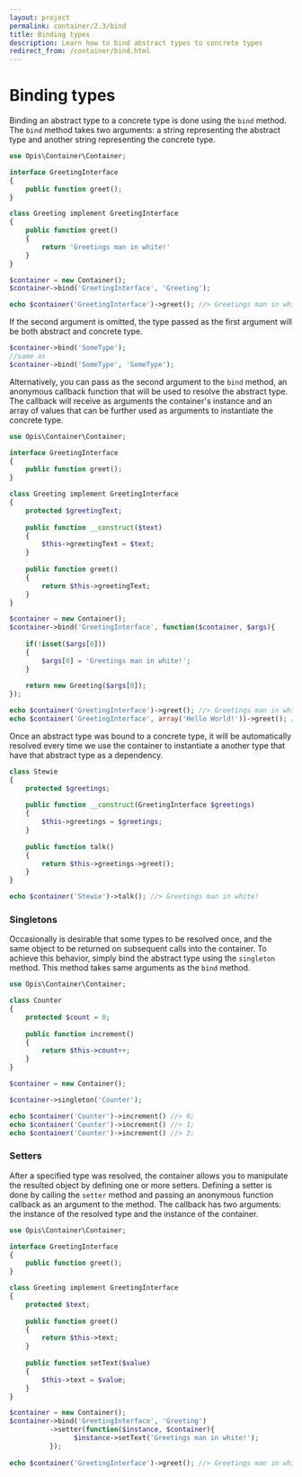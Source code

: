 ```yaml
---
layout: project
permalink: container/2.3/bind
title: Binding types
description: Learn how to bind abstract types to concrete types 
redirect_from: /container/bind.html
---
```

# Binding types

Binding an abstract type to a concrete type is done using the `bind` method. 
The `bind` method takes two arguments: a string representing the abstract type and 
another string representing the concrete type.

```php
use Opis\Container\Container;

interface GreetingInterface
{
    public function greet();
}

class Greeting implement GreetingInterface
{
    public function greet()
    {
        return 'Greetings man in white!'
    }
}

$container = new Container();
$container->bind('GreetingInterface', 'Greeting');

echo $container('GreetingInterface')->greet(); //> Greetings man in white!
```

If the second argument is omitted, the type passed as the first argument will be both abstract and concrete type.

```php
$container->bind('SomeType');
//same as
$container->bind('SomeType', 'SomeType');
```

Alternatively, you can pass as the second argument to the `bind` method, an anonymous callback function 
that will be used to resolve the abstract type. The callback will receive as arguments the container's 
instance and an array of values that can be further used as arguments to instantiate the concrete type. 

```php
use Opis\Container\Container;

interface GreetingInterface
{
    public function greet();
}

class Greeting implement GreetingInterface
{
    protected $greetingText;
    
    public function __construct($text)
    {
        $this->greetingText = $text;
    }
    
    public function greet()
    {
        return $this->greetingText;
    }
}

$container = new Container();
$container->bind('GreetingInterface', function($container, $args){
    
    if(!isset($args[0]))
    {
        $args[0] = 'Greetings man in white!';
    }
    
    return new Greeting($args[0]);
});

echo $container('GreetingInterface')->greet(); //> Greetings man in white!
echo $container('GreetingInterface', array('Hello World!'))->greet(); //> Hello World!
```

Once an abstract type was bound to a concrete type, it will be automatically resolved every time we use the container 
to instantiate a another type that have that abstract type as a dependency.

```php
class Stewie
{
    protected $greetings;
    
    public function __construct(GreetingInterface $greetings)
    {
        $this->greetings = $greetings;
    }
    
    public function talk()
    {
        return $this->greetings->greet();
    }
}

echo $container('Stewie')->talk(); //> Greetings man in white!
```

### Singletons

Occasionally is desirable that some types to be resolved once, and the same object to be returned on subsequent calls 
into the container. To achieve this behavior, simply bind the abstract type using the `singleton` method. 
This method takes same arguments as the `bind` method.

```php
use Opis\Container\Container;

class Counter
{
    protected $count = 0;
    
    public function increment()
    {
        return $this->count++;
    }
}

$container = new Container();

$container->singleton('Counter');

echo $container('Counter')->increment() //> 0;
echo $container('Counter')->increment() //> 1;
echo $container('Counter')->increment() //> 2;
```

### Setters

After a specified type was resolved, the container allows you to manipulate the resulted object by defining 
one or more setters. Defining a setter is done by calling the `setter` method and passing an anonymous function 
callback as an argument to the method. The callback has two arguments: the instance of the resolved type and 
the instance of the container.

```php
use Opis\Container\Container;

interface GreetingInterface
{
    public function greet();
}

class Greeting implement GreetingInterface
{
    protected $text;
    
    public function greet()
    {
        return $this->text;
    }
    
    public function setText($value)
    {
        $this->text = $value;
    }
}

$container = new Container();
$container->bind('GreetingInterface', 'Greeting')
          ->setter(function($instance, $container){
                $instance->setText('Greetings man in white!');
          });
          
echo $container('GreetingInterface')->greet(); //> Greetings man in white!
```
